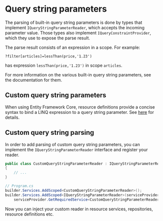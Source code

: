 # Query string parameters

The parsing of built-in query string parameters is done by types that implement `IQueryStringParameterReader`, which accepts the incoming parameter value.
Those types also implement `IQueryConstraintProvider`, which they use to expose the parse result.

The parse result consists of an expression in a scope. For example:


```
?filter[articles]=lessThan(price,'1.23')
```

has expression `lessThan(price,'1.23')` in scope `articles`.

For more information on the various built-in query string parameters, see the documentation for them.

## Custom query string parameters

When using Entity Framework Core, resource definitions provide a concise syntax to bind a LINQ expression to a query string parameter.
See [here](~/usage/extensibility/resource-definitions.md#custom-query-string-parameters) for details.

## Custom query string parsing

In order to add parsing of custom query string parameters, you can implement the `IQueryStringParameterReader` interface and register your reader.

```c#
public class CustomQueryStringParameterReader : IQueryStringParameterReader
{
    // ...
}
```

```c#
// Program.cs
builder.Services.AddScoped<CustomQueryStringParameterReader>();
builder.Services.AddScoped<IQueryStringParameterReader>(serviceProvider =>
    serviceProvider.GetRequiredService<CustomQueryStringParameterReader>());
```

Now you can inject your custom reader in resource services, repositories, resource definitions etc.
